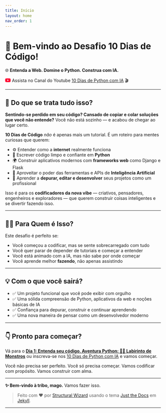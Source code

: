 ```yaml
---
title: Início
layout: home
nav_order: 1
---
```



# 👋 Bem-vindo ao Desafio **10 Dias de Código**!

🌐 **Entenda a Web. Domine o Python. Construa com IA.**

![play](play.png) Assista no Canal do Youtube [10 Dias de Python com IA] 🎬

---

## 🚀 Do que se trata tudo isso?

**Sentindo-se perdido em seu código? Cansado de copiar e colar soluções que você não entende?**
Você não está sozinho — e acabou de chegar ao lugar certo.

**10 Dias de Código** *não* é apenas mais um tutorial. É um roteiro para mentes curiosas que querem:

- ⚙️ Entender como a **internet** realmente funciona
- 🐍 Escrever código limpo e confiante em **Python**
- 🌍 Construir aplicativos modernos com **frameworks web** como Django e Flask
- 🤖 Aproveitar o poder das ferramentas e APIs de **Inteligência Artificial**
- 🧠 Aprender a **depurar, editar e desenvolver** seus projetos como um profissional

Isso é para os **codificadores da nova vibe** — criativos, pensadores, engenheiros e exploradores — que querem construir coisas inteligentes e se divertir fazendo isso.

---

## 🧑‍💻 Para Quem é Isso?

Este desafio é perfeito se:

- Você começou a codificar, mas se sente sobrecarregado com tudo
- Você quer parar de depender de tutoriais e começar a entender
- Você está animado com a IA, mas não sabe por onde começar
- Você aprende melhor **fazendo**, não apenas assistindo

---

## 💡 Com o que você sairá?

- ✅ Um projeto funcional que você pode exibir com orgulho
- ✅ Uma sólida compreensão de Python, aplicativos da web e noções básicas de IA
- ✅ Confiança para depurar, construir e continuar aprendendo
- ✅ Uma nova maneira de pensar como um desenvolvedor moderno

---

## 👇 Pronto para começar?

Vá para o [**Dia 1: Entenda seu código. Aventura Python: 🧟‍♂️ Labirinto de Monstros**] ou inscreva-se nos [10 Dias de Python com IA] e vamos começar.

Você não precisa ser perfeito. Você só precisa começar.
Vamos codificar com propósito. Vamos construir com alma.

---

**✨ Bem-vindo à tribo, mago.**
Vamos fazer isso.

> Feito com ❤️ por [Structural Wizard] usando o tema [Just the Docs] em [Jekyll].

----

[Just the Docs]: https://just-the-docs.github.io/just-the-docs/
[Jekyll]: https://jekyllrb.com
[10 Dias de Python com IA]: https://youtube.com/@10diasdepythoncomia?si=xGA44ST0Adad9umr
[Structural Wizard]: https://github.com/StructuralWizard/
[**Dia 1: Entenda seu código. Aventura Python: 🧟‍♂️ Labirinto de Monstros**]: https://structuralwizard.github.io/10DiasDePython_pt.github.io/docs/Day1/
